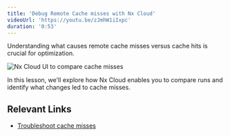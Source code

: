 ```yaml
---
title: 'Debug Remote Cache misses with Nx Cloud'
videoUrl: 'https://youtu.be/zJmhW1iIxpc'
duration: '0:53'
---
```


Understanding what causes remote cache misses versus cache hits is crucial for optimization.

![Nx Cloud UI to compare cache misses](/courses/pnpm-nx-next/images/nx-cloud-compare-cache-miss.avif)

In this lesson, we'll explore how Nx Cloud enables you to compare runs and identify what changes led to cache misses.

## Relevant Links

- [Troubleshoot cache misses](/troubleshooting/troubleshoot-cache-misses)
